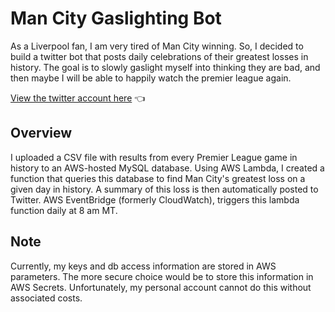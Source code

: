 # Man City Gaslighting Bot
As a Liverpool fan, I am very tired of Man City winning. 
So, I decided to build a twitter bot that posts daily celebrations of their greatest losses in history. 
The goal is to slowly gaslight myself into thinking they are bad, and then maybe I will be able to happily watch the premier league again.

[View the twitter account here](https://twitter.com/MGas56832) 👈

## Overview
I uploaded a CSV file with results from every Premier League game in history to an AWS-hosted MySQL database. 
Using AWS Lambda, I created a function that queries this database to find Man City's greatest loss on a given day in history. 
A summary of this loss is then automatically posted to Twitter. 
AWS EventBridge (formerly CloudWatch), triggers this lambda function daily at 8 am MT.

## Note
Currently, my keys and db access information are stored in AWS parameters. 
The more secure choice would be to store this information in AWS Secrets.
Unfortunately, my personal account cannot do this without associated costs.
